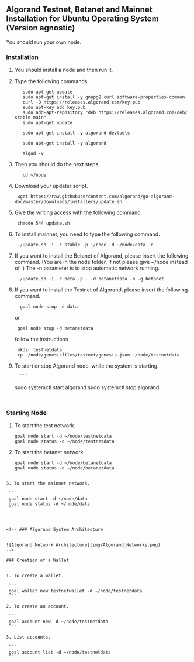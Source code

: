 ## Algorand Testnet, Betanet and Mainnet Installation for Ubuntu Operating System (Version agnostic)

You should run your own node. 

### Installation

1. You should install a node and then run it.

2. Type the following commands.

   ```
      sudo apt-get update
      sudo apt-get install -y gnupg2 curl software-properties-common
      curl -O https://releases.algorand.com/key.pub
      sudo apt-key add key.pub
      sudo add-apt-repository "deb https://releases.algorand.com/deb/ stable main"
      sudo apt-get update

      sudo apt-get install -y algorand-devtools

      sudo apt-get install -y algorand

      algod -v
   ```

3. Then you should do the next steps.

   ```mkdir ~/node
      cd ~/node  
   ```

4. Download your updater script.

   ```
    wget https://raw.githubusercontent.com/algorand/go-algorand-doc/master/downloads/installers/update.sh
   ```

5. Give the writing access with the following command. 

   ```
    chmode 544 update.sh
   ```

6. To install mainnet, you need to type the following command. 

   ```
    ./update.sh -i -c stable -p ~/node -d ~/node/data -n
   ```

7. If you want to install the Betanet of Algorand, please insert the following command. (You are in the node folder, if not please give ~/node instead of .)
    The -n parameter is to stop automatic network running.

   ```
    ./update.sh -i -c beta -p . -d betanetdata -n -g betanet
   ```

8. If you want to install the Testnet of Algorand, please insert the following command.

   ```
     goal node stop -d data
   ```

   or 

   ```
    goal node stop -d betanetdata
   ```

   follow the instructions

   ```
    mkdir testnetdata
    cp ~/node/genesisfiles/testnet/genesis.json ~/node/testnetdata
   ```

9. To start or stop Algorand node, while the system is starting.

         ```
    sudo systemctl start algorand
    sudo systemctl stop algorand
   ```


### Starting Node


1. To start the test network. 

    ```
    goal node start -d ~/node/testnetdata
    goal node status -d ~/node/testnetdata
   ```

2.  To start the betanet network. 

    ```
    goal node start -d ~/node/betanetdata
    goal node status -d ~/node/betanetdata
   ```

3. To start the mainnet network. 

    ```
    goal node start -d ~/node/data
    goal node status -d ~/node/data
    ```



<!-- ### Algorand System Architecture


![Algorand Network Architecture](img/Algorand_Networks.png)
 -->

### Creation of a Wallet


1. To create a wallet. 

    ```
    goal wallet new testnetwallet -d ~/node/testnetdata
    ```

2. To create an account. 

    ```
    goal account new -d ~/node/testnetdata
    ```

3. List accounts. 
    
    ```
    goal account list -d ~/node/testnetdata
    ```
